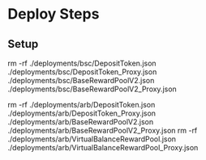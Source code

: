 # Deploy Steps

## Setup 

rm -rf ./deployments/bsc/DepositToken.json ./deployments/bsc/DepositToken_Proxy.json ./deployments/bsc/BaseRewardPoolV2.json ./deployments/bsc/BaseRewardPoolV2_Proxy.json 

rm -rf ./deployments/arb/DepositToken.json ./deployments/arb/DepositToken_Proxy.json ./deployments/arb/BaseRewardPoolV2.json ./deployments/arb/BaseRewardPoolV2_Proxy.json 
rm -rf ./deployments/arb/VirtualBalanceRewardPool.json ./deployments/arb/VirtualBalanceRewardPool_Proxy.json 